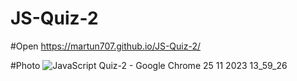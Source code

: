 # JS-Quiz-2

#Open
https://martun707.github.io/JS-Quiz-2/

#Photo
![JavaScript Quiz-2 - Google Chrome 25 11 2023 13_59_26](https://github.com/Martun707/JS-Quiz-2/assets/115223928/be70a48a-e656-46d1-b36b-ca41a42366ca)
